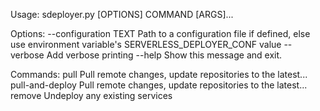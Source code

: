 Usage: sdeployer.py \[OPTIONS\] COMMAND \[ARGS\]...

Options:
  --configuration TEXT  Path to a configuration file if defined, else use
                        environment variable's SERVERLESS_DEPLOYER_CONF value
  --verbose             Add verbose printing
  --help                Show this message and exit.

Commands:
  pull             Pull remote changes, update repositories to the latest...
  pull-and-deploy  Pull remote changes, update repositories to the latest...
  remove           Undeploy any existing services
